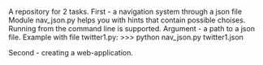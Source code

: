 A repository for 2 tasks.
First - a navigation system through a json file
  Module nav_json.py helps you with hints that contain possible choises.
  Running from the command line is supported. Argument - a path to a json file.
  Example with file twitter1.py:
    >>> python nav_json.py twitter1.json

Second - creating a web-application.

